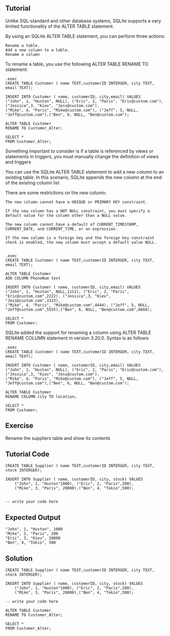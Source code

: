 Tutorial
--------

Unlike SQL-standard and other database systems, SQLite supports a very limited functionality of the ALTER TABLE statement.

By using an SQLite ALTER TABLE statement, you can perform three actions:

    Rename a table.
    Add a new column to a table.
    Rename a column

To rename a table, you use the following ALTER TABLE RENAME TO statement:

    .exec
    CREATE TABLE Customer ( name TEXT,customerID INTERGER, city TEXT, email TEXT);

    INSERT INTO Customer ( name, customerID, city,email) VALUES
    ("John", 1, "Huston", NULL), ("Eric", 2, "Paris", "Eric@custom.com"), ("Jessica",3, "Kiev", "Jess@custom.com"),
    ("Mike", 4, "Paris", "Mike@custom.com"), ("Jeff", 5, NULL, "Jeff@custom.com"),("Ben", 6, NULL, "Ben@custom.com");

    ALTER TABLE Customer
    RENAME TO Customer_Alter;

    SELECT *
    FROM Customer_Alter;

Something important to consider is if a table is referenced by views or statements in triggers, you must manually change the definition of views and triggers


You can use the SQLite ALTER TABLE statement to add a new column to an existing table. In this scenario, SQLite appends the new column at the end of the existing column list

There are some restrictions on the new column:

    The new column cannot have a UNIQUE or PRIMARY KEY constraint.

    If the new column has a NOT NULL constraint, you must specify a default value for the column other than a NULL value.

    The new column cannot have a default of CURRENT_TIMESTAMP, CURRENT_DATE, and CURRENT_TIME, or an expression.

    If the new column is a foreign key and the foreign key constraint check is enabled, the new column must accept a default value NULL.


    .exec
    CREATE TABLE Customer ( name TEXT,customerID INTERGER, city TEXT, email TEXT);

    ALTER TABLE Customer 
    ADD COLUMN PhoneNum text

    INSERT INTO Customer ( name, customerID, city,email) VALUES
    ("John", 1, "Huston", NULL,1111), ("Eric", 2, "Paris", "Eric@custom.com",2222), ("Jessica",3, "Kiev", "Jess@custom.com",3333),
    ("Mike", 4, "Paris", "Mike@custom.com",4444), ("Jeff", 5, NULL, "Jeff@custom.com",5555),("Ben", 6, NULL, "Ben@custom.com",6666);

    SELECT *
    FROM Customer;


SQLite added the support for renaming a column using ALTER TABLE RENAME COLUMN statement in version 3.20.0. Syntax is as follows:

    .exec
    CREATE TABLE Customer ( name TEXT,customerID INTERGER, city TEXT, email TEXT);

    INSERT INTO Customer ( name, customerID, city,email) VALUES
    ("John", 1, "Huston", NULL), ("Eric", 2, "Paris", "Eric@custom.com"), ("Jessica",3, "Kiev", "Jess@custom.com"),
    ("Mike", 4, "Paris", "Mike@custom.com"), ("Jeff", 5, NULL, "Jeff@custom.com"),("Ben", 6, NULL, "Ben@custom.com");
    
    ALTER TABLE Customer
    RENAME COLUMN city TO location;

    SELECT *
    FROM Customer;

Exercise
--------
Rename the suppliers table and show its contents

Tutorial Code
-------------
	CREATE TABLE Supplier ( name TEXT,customerID INTERGER, city TEXT, stock INTERGER);

	INSERT INTO Supplier ( name, customerID, city, stock) VALUES
		("John", 1, "Huston"1000), ("Eric", 2, "Paris",200), 
		("Mike", 3, "Paris", 20000),("Ben", 4, "Tokio",500);


    -- write your code here
    
Expected Output
---------------
    "John", 1, "Huston", 1000
    "Mike", 2, "Paris", 200
    "Eric", 3, "Kiev", 20000
    "Ben", 4, "Tokio", 500

Solution
--------
	CREATE TABLE Supplier ( name TEXT,customerID INTERGER, city TEXT, stock INTERGER);

	INSERT INTO Supplier ( name, customerID, city, stock) VALUES
		("John", 1, "Huston"1000), ("Eric", 2, "Paris",200), 
		("Mike", 3, "Paris", 20000),("Ben", 4, "Tokio",500);

    -- write your code here

    ALTER TABLE Customer
    RENAME TO Customer_Alter;

    SELECT *
    FROM Customer_Alter;
